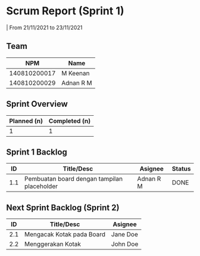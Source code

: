 # Scrum Report (Sprint 1)
| From 21/11/2021 to 23/11/2021

## Team
| NPM           | Name        |
| ------------- |-------------|
| 140810200017  | M Keenan    |
| 140810200029  | Adnan R M   |

## Sprint Overview
| Planned (n)   | Completed (n) |
| ------------- |-------------- |
| 1             | 1             |

## Sprint 1 Backlog

| ID  | Title/Desc | Asignee | Status |
| --- | ---------- | ------- | ------ |
| 1.1 | Pembuatan board dengan tampilan placeholder | Adnan R M | DONE |


## Next Sprint Backlog (Sprint 2)
| ID  | Title/Desc | Asignee | 
| --- | ---------- | ------- | 
| 2.1 | Mengacak Kotak pada Board | Jane Doe | 
| 2.2 | Menggerakan Kotak | John Doe | 
